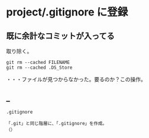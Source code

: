 # project/.gitignore に登録

## 既に余計なコミットが入ってる
取り除く。
```
git rm --cached FILENAME
git rm --cached .DS_Store
```
・・・ファイルが見つからなかった。要るのか？この操作。


## _
```
.gitignore

「.git」と同じ階層に、「.gitignore」を作成。
（）
```
